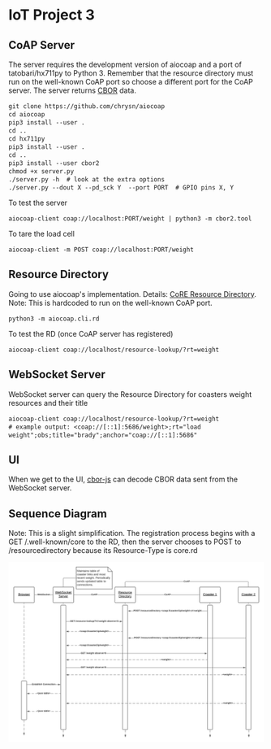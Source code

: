 # IoT Project 3

## CoAP Server

The server requires the development version of aiocoap and a port of tatobari/hx711py to Python 3.
Remember that the resource directory must run on the well-known CoAP port so choose a different port for the CoAP server.
The server returns [CBOR](https://cbor.io) data.

```
git clone https://github.com/chrysn/aiocoap
cd aiocoap
pip3 install --user .
cd ..
cd hx711py
pip3 install --user .
cd ..
pip3 install --user cbor2
chmod +x server.py
./server.py -h  # look at the extra options
./server.py --dout X --pd_sck Y  --port PORT  # GPIO pins X, Y
```

To test the server

```
aiocoap-client coap://localhost:PORT/weight | python3 -m cbor2.tool
```

To tare the load cell

```
aiocoap-client -m POST coap://localhost:PORT/weight
```

## Resource Directory

Going to use aiocoap's implementation.
Details: [CoRE Resource Directory](https://tools.ietf.org/html/draft-ietf-core-resource-directory-25).
Note: This is hardcoded to run on the well-known CoAP port.

```
python3 -m aiocoap.cli.rd
```

To test the RD (once CoAP server has registered)

```
aiocoap-client coap://localhost/resource-lookup/?rt=weight
```

## WebSocket Server

WebSocket server can query the Resource Directory for coasters weight resources and their title

```
aiocoap-client coap://localhost/resource-lookup/?rt=weight
# example output: <coap://[::1]:5686/weight>;rt="load weight";obs;title="brady";anchor="coap://[::1]:5686"
```

## UI

When we get to the UI, [cbor-js](https://github.com/paroga/cbor-js) can decode CBOR data sent from the WebSocket server.

## Sequence Diagram

Note: This is a slight simplification. The registration process begins with a GET /.well-known/core to the RD, then the server chooses to POST to /resourcedirectory because its Resource-Type is core.rd

![Sequence Diagram](sequence.png)
